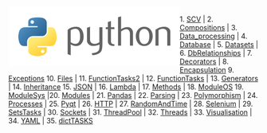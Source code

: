 <a href="#" ><img src="https://github.com/ZadireyEvgeny/ZadireyEvgeny/blob/main/python_horizontal_logo_icon_169825.svg" alt="python" style="float:left"/></a>
<br>    1. [SCV](https://github.com/ZadireyEvgeny/Python/tree/master/PythonTasks/CSV)  | 2. [Compositions](https://github.com/ZadireyEvgeny/Python/tree/master/PythonTasks/Compositions)  | 3. [Data_processing](https://github.com/ZadireyEvgeny/Python/tree/master/PythonTasks/Data_processing)  | 4. [Database](https://github.com/ZadireyEvgeny/Python/tree/master/PythonTasks/Database)  | 5. [Datasets](https://github.com/ZadireyEvgeny/Python/tree/master/PythonTasks/Datasets)  | 6. [DbRelationships](https://github.com/ZadireyEvgeny/Python/tree/master/PythonTasks/DbRelationships)  | 7. [Decorators](https://github.com/ZadireyEvgeny/Python/tree/master/PythonTasks/Decorators)  | 8. [Encapsulation](https://github.com/ZadireyEvgeny/Python/tree/master/PythonTasks/Encapsulation)    9. [Exceptions](https://github.com/ZadireyEvgeny/Python/tree/master/PythonTasks/Exceptions)   10. [Files](https://github.com/ZadireyEvgeny/Python/tree/master/PythonTasks/Files)  | 11. [FunctionTasks2](https://github.com/ZadireyEvgeny/Python/tree/master/PythonTasks/FunctionTasks2)  | 12. [FunctionTasks](https://github.com/ZadireyEvgeny/Python/tree/master/PythonTasks/FunctionsTasks)  | 13. [Generators](https://github.com/ZadireyEvgeny/Python/tree/master/PythonTasks/Generators)  | 14. [Inheritance](https://github.com/ZadireyEvgeny/Python/tree/master/PythonTasks/Inheritance)   15. [JSON](https://github.com/ZadireyEvgeny/Python/tree/master/PythonTasks/JSON)  | 16. [Lambda](https://github.com/ZadireyEvgeny/Python/tree/master/PythonTasks/Lambda)  | 17. [Methods](https://github.com/ZadireyEvgeny/Python/tree/master/PythonTasks/Methods)   | 18. [ModuleOS](https://github.com/ZadireyEvgeny/Python/tree/master/PythonTasks/ModuleOS)   19. [ModuleSys](https://github.com/ZadireyEvgeny/Python/tree/master/PythonTasks/ModuleSys)  |20. [Modules](https://github.com/ZadireyEvgeny/Python/tree/master/PythonTasks/Modules)  | 21. [Pandas](https://github.com/ZadireyEvgeny/Python/tree/master/PythonTasks/Pandas)  | 22. [Parsing](https://github.com/ZadireyEvgeny/Python/tree/master/PythonTasks/Parsing)  | 23. [Polymorphism](https://github.com/ZadireyEvgeny/Python/tree/master/PythonTasks/Polymorphism)  | 24. [Processes](https://github.com/ZadireyEvgeny/Python/tree/master/PythonTasks/Processes)  | 25. [Pyqt](https://github.com/ZadireyEvgeny/Python/tree/master/PythonTasks/Pyqt)  | 26. [HTTP](https://github.com/ZadireyEvgeny/Python/tree/master/PythonTasks/PythonTasks/HTTP)    | 27. [RandomAndTime](https://github.com/ZadireyEvgeny/Python/tree/master/PythonTasks/RandomAndTime)   | 28. [Selenium](https://github.com/ZadireyEvgeny/Python/tree/master/PythonTasks/Selenium)  | 29. [SetsTasks](https://github.com/ZadireyEvgeny/Python/tree/master/PythonTasks/SetsTasks)  | 30. [Sockets](https://github.com/ZadireyEvgeny/Python/tree/master/PythonTasks/Sockets)  | 31. [ThreadPool](https://github.com/ZadireyEvgeny/Python/tree/master/PythonTasks/ThreadPool)  | 32. [Threads](https://github.com/ZadireyEvgeny/Python/tree/master/PythonTasks/Threads)  | 33. [Visualisation](https://github.com/ZadireyEvgeny/Python/tree/master/PythonTasks/Visualisation)  | 34. [YAML](https://github.com/ZadireyEvgeny/Python/tree/master/PythonTasks/YAML)    | 35. [dictTASKS](https://github.com/ZadireyEvgeny/Python/tree/master/PythonTasks/dictTASKS)
